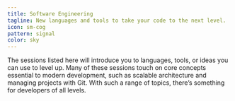 ```yaml
---
title: Software Engineering
tagline: New languages and tools to take your code to the next level.
icon: sm-cog
pattern: signal
color: sky
---
```


The sessions listed here will introduce you to languages, tools, or ideas you can use to level up. Many of these sessions touch on core concepts essential to modern development, such as scalable architecture and managing projects with Git. With such a range of topics, there’s something for developers of all levels.
